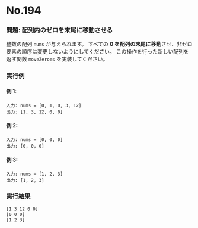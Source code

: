 # No.194

### 問題: 配列内のゼロを末尾に移動させる

整数の配列 `nums` が与えられます。
すべての **0 を配列の末尾に移動**させ、非ゼロ要素の順序は変更しないようにしてください。
この操作を行った新しい配列を返す関数 `moveZeroes` を実装してください。

### 実行例

#### 例 1:

```
入力: nums = [0, 1, 0, 3, 12]
出力: [1, 3, 12, 0, 0]
```

#### 例 2:

```
入力: nums = [0, 0, 0]
出力: [0, 0, 0]
```

#### 例 3:

```
入力: nums = [1, 2, 3]
出力: [1, 2, 3]
```

### 実行結果

```sh
[1 3 12 0 0]
[0 0 0]
[1 2 3]
```
